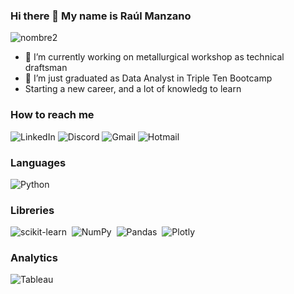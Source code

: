 ### Hi there 👋 My name is Raúl Manzano

![nombre2](https://github.com/RaulManzano1981/RaulManzano1981/assets/120333011/f34057f6-7c28-4a48-87f6-ad5b15e3dc90)


- 🔭 I’m currently working on metallurgical workshop as technical draftsman
- 🌱 I’m just graduated as Data Analyst in Triple Ten Bootcamp
- Starting a new career, and a lot of knowledg to learn

### How to reach me

![LinkedIn](https://img.shields.io/badge/LinkedIn-0077B5?style=for-the-badge&logo=linkedin&logoColor=white)
![Discord](	https://img.shields.io/badge/Discord-5865F2?style=for-the-badge&logo=discord&logoColor=black)
![Gmail](https://img.shields.io/badge/Gmail-D14836?style=for-the-badge&logo=gmail&logoColor=white)
![Hotmail](https://img.shields.io/badge/Microsoft_Outlook-0078D4?style=for-the-badge&logo=microsoft-outlook&logoColor=white)

### Languages

![Python](https://img.shields.io/badge/python-3670A0?style=for-the-badge&logo=python&logoColor=ffdd54)

### Libreries

![scikit-learn](https://img.shields.io/badge/scikit--learn-%23F7931E.svg?style=for-the-badge&logo=scikit-learn&logoColor=white)&nbsp;
![NumPy](https://img.shields.io/badge/numpy-%23013243.svg?style=for-the-badge&logo=numpy&logoColor=white)&nbsp;
![Pandas](https://img.shields.io/badge/pandas-%23150458.svg?style=for-the-badge&logo=pandas&logoColor=white)&nbsp;
![Plotly](https://img.shields.io/badge/Plotly-%233F4F75.svg?style=for-the-badge&logo=plotly&logoColor=white)


### Analytics

![Tableau](https://img.shields.io/badge/Tableau-E97627?style=for-the-badge&logo=Tableau&logoColor=white)

